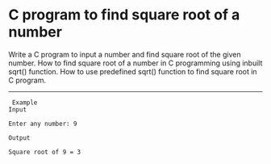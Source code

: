 # C program to find square root of a number
Write a C program to input a number and find square root of the given number. How to find square root of a number in C programming using inbuilt sqrt() function. How to use predefined sqrt() function to find square root in C program.

______________________

```
 Example
Input

Enter any number: 9

Output

Square root of 9 = 3
```
